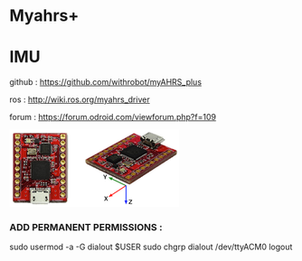 # Myahrs+ 

# IMU

github : https://github.com/withrobot/myAHRS_plus

ros    : http://wiki.ros.org/myahrs_driver

forum  : https://forum.odroid.com/viewforum.php?f=109

![Alt text](../images/myahrs+/imu.png?raw=true)



### ADD PERMANENT PERMISSIONS :

sudo usermod -a -G dialout $USER
sudo chgrp dialout /dev/ttyACM0
logout
